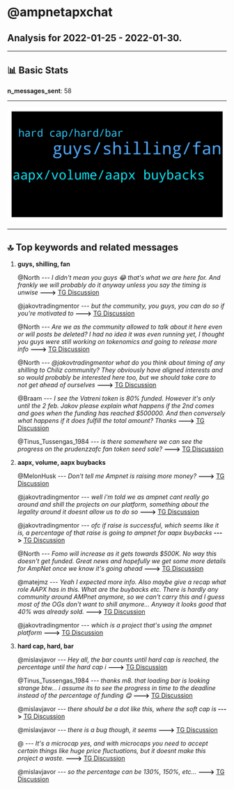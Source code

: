 # **@ampnetapxchat**
 ## Analysis for **2022-01-25** - **2022-01-30**.

---

## 📊 **Basic Stats**

**n_messages_sent**: 58

---
![wordcloud](ampnetapxchat_5Days_wordcloud.png)

---


## 🔝 **Top keywords and related messages**

1. **guys, shilling, fan**

    @North --- *I didn't mean you guys 😂 that's what we are here for. And frankly we will probably do it anyway unless you say the timing is unwise* **--->** [TG Discussion](https://t.me/ampnetapxchat/36781)

    @jakovtradingmentor --- *but the community, you guys, you can do so if you're motivated to* **--->** [TG Discussion](https://t.me/ampnetapxchat/36780)

    @North --- *Are we as the community allowed to talk about it here even or will posts be deleted? I had no idea it was even running yet, I thought you guys were still working on tokenomics and going to release more info* **--->** [TG Discussion](https://t.me/ampnetapxchat/36740)

    @North --- *@jakovtradingmentor what do you think about timing of any shilling to Chiliz community? They obviously have aligned interests and so would probably be interested here too, but we should take care to not get ahead of ourselves* **--->** [TG Discussion](https://t.me/ampnetapxchat/36775)

    @Braam --- *I see the Vatreni token is 80% funded. However it's only until the 2 feb.  Jakov please explain what happens if the 2nd comes and goes when the funding has reached $500000. And then conversely what happens if it does fulfill the total amount? Thanks* **--->** [TG Discussion](https://t.me/ampnetapxchat/36856)

    @Tinus_Tussengas_1984 --- *is there somewhere we can see the progress on the prudenzzafc fan token seed sale?* **--->** [TG Discussion](https://t.me/ampnetapxchat/36828)

2. **aapx, volume, aapx buybacks**

    @MelonHusk --- *Don't tell me Ampnet is raising more money?* **--->** [TG Discussion](https://t.me/ampnetapxchat/36814)

    @jakovtradingmentor --- *well i'm told we as ampnet cant really go around and shill the projects on our platform, something about the legality around it doesnt allow us to do so* **--->** [TG Discussion](https://t.me/ampnetapxchat/36779)

    @jakovtradingmentor --- *ofc if raise is successful, which seems like it is, a percentage of that raise is going to ampnet for aapx buybacks* **--->** [TG Discussion](https://t.me/ampnetapxchat/36817)

    @North --- *Fomo will increase as it gets towards  $500K. No way this doesn't get funded. Great news and hopefully we get some more details for AmpNet once we know it's going ahead* **--->** [TG Discussion](https://t.me/ampnetapxchat/36773)

    @matejmz --- *Yeah I expected more info. Also maybe give a recap what role AAPX has in this. What are the buybacks etc. There is hardly any community around AMPnet anymore, so we can't carry this and I guess most of the OGs don't want to shill anymore... Anyway it looks good that 40% was already sold.* **--->** [TG Discussion](https://t.me/ampnetapxchat/36743)

    @jakovtradingmentor --- *which is a project that's using the ampnet platform* **--->** [TG Discussion](https://t.me/ampnetapxchat/36816)

3. **hard cap, hard, bar**

    @mislavjavor --- *Hey all, the bar counts until hard cap is reached, the percentage until the hard cap i* **--->** [TG Discussion](https://t.me/ampnetapxchat/36808)

    @Tinus_Tussengas_1984 --- *thanks m8. that loading bar is looking strange btw... i assume its to see the progress in time to the deadline instead of the percentage of funding 😋* **--->** [TG Discussion](https://t.me/ampnetapxchat/36806)

    @mislavjavor --- *there should be a dot like this, where the soft cap is* **--->** [TG Discussion](https://t.me/ampnetapxchat/36812)

    @mislavjavor --- *there is a bug though, it seems* **--->** [TG Discussion](https://t.me/ampnetapxchat/36811)

    @<UNK> --- *It's a microcap yes, and with microcaps you need to accept certain things like huge price fluctuations, but it doesnt make this project a waste.* **--->** [TG Discussion](https://t.me/ampnetapxchat/36758)

    @mislavjavor --- *so the percentage can be 130%, 150%, etc...* **--->** [TG Discussion](https://t.me/ampnetapxchat/36810)

